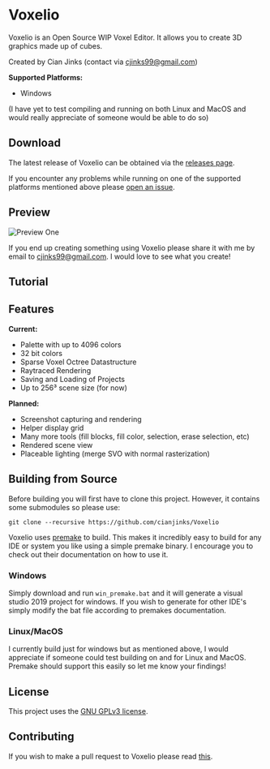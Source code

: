 # Voxelio

Voxelio is an Open Source WIP Voxel Editor. It allows you to create 3D graphics made up of cubes. 

Created by Cian Jinks (contact via cjinks99@gmail.com)

**Supported Platforms:**

* Windows

(I have yet to test compiling and running on both Linux and MacOS and would really appreciate of someone would be able to do so)

## Download

The latest release of Voxelio can be obtained via the [releases page]().

If you encounter any problems while running on one of the supported platforms mentioned above please [open an issue]().

## Preview

![Preview One]()

If you end up creating something using Voxelio please share it with me by email to cjinks99@gmail.com. I would love to see what you create!

## Tutorial

## Features

**Current:**

*   Palette with up to 4096 colors
*   32 bit colors
*   Sparse Voxel Octree Datastructure
*   Raytraced Rendering
*   Saving and Loading of Projects
*   Up to 256³ scene size (for now) 

**Planned:**

*   Screenshot capturing and rendering
*   Helper display grid
*   Many more tools (fill blocks, fill color, selection, erase selection, etc)
*   Rendered scene view
*   Placeable lighting (merge SVO with normal rasterization)

## Building from Source

Before building you will first have to clone this project. However, it contains some submodules so please use:

    git clone --recursive https://github.com/cianjinks/Voxelio

Voxelio uses [premake](https://premake.github.io/) to build. This makes it incredibly easy to build for any IDE or system you like using a simple premake binary. I encourage you to check out their documentation on how to use it.

### Windows

Simply download and run `win_premake.bat` and it will generate a visual studio 2019 project for windows. If you wish to generate for other IDE's simply modify the bat file according to premakes documentation.

### Linux/MacOS

I currently build just for windows but as mentioned above, I would appreciate if someone could test building on and for Linux and MacOS. Premake should support this easily so let me know your findings!

## License

This project uses the [GNU GPLv3 license](https://www.gnu.org/licenses/gpl-3.0.en.html).

## Contributing

If you wish to make a pull request to Voxelio please read [this](https://github.com/cianjinks/Voxelio/docs/CONTRIBUTING.md).
